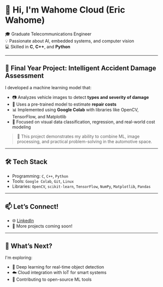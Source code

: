 # 👋 Hi, I'm Wahome Cloud (Eric Wahome)

🎓 Graduate Telecommunications Engineer  
💡 Passionate about AI, embedded systems, and computer vision  
💻 Skilled in **C**, **C++**, and **Python**

---

## 🧠 Final Year Project: Intelligent Accident Damage Assessment

I developed a machine learning model that:

- 📷 Analyzes vehicle images to detect **types and severity of damage**
- 🔧 Uses a pre-trained model to estimate **repair costs**
- 📊 Implemented using **Google Colab** with libraries like OpenCV, TensorFlow, and Matplotlib
- 🤖 Focused on visual data classification, regression, and real-world cost modeling

> 🚀 This project demonstrates my ability to combine ML, image processing, and practical problem-solving in the automotive space.

---

## 🛠️ Tech Stack

- Programming: `C`, `C++`, `Python`
- Tools: `Google Colab`, `Git`, `Linux`
- Libraries: `OpenCV`, `scikit-learn`, `TensorFlow`, `NumPy`, `Matplotlib`, `Pandas`

---

## 📫 Let’s Connect!

- 🌐 [LinkedIn](https://www.linkedin.com/in/wahomewairagu)
- 📁 More projects coming soon!

---

## 🔭 What’s Next?
I'm exploring:

- 🤖 Deep learning for real-time object detection  
- ☁️ Cloud integration with IoT for smart systems  
- 🧩 Contributing to open-source ML tools

